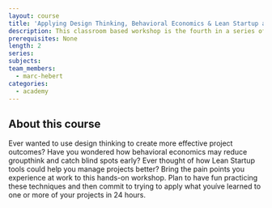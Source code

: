 ```yaml
---
layout: course
title: 'Applying Design Thinking, Behavioral Economics & Lean Startup at Work'
description: This classroom based workshop is the fourth in a series of workshops on Excel offered by the Data Academy. It provides the Data Academy’s most advanced level of Excel training.
prerequisites: None
length: 2
series:
subjects:
team_members:
  - marc-hebert
categories:
  - academy
---
```



## About this course

Ever wanted to use design thinking to create more effective project outcomes? Have you wondered how behavioral economics may reduce groupthink and catch blind spots early? Ever thought of how Lean Startup tools could help you manage projects better? Bring the pain points you experience at work to this hands-on workshop. Plan to have fun practicing these techniques and then commit to trying to apply what you&iacute;ve learned to one or more of your projects in 24 hours.&nbsp;